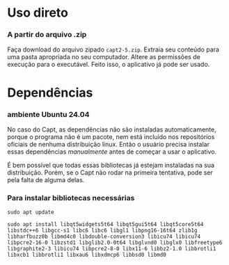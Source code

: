 # Uso direto
### A partir do arquivo .zip

Faça download do arquivo zipado `capt2-5.zip`. Extraia seu conteúdo para uma pasta apropriada no seu computador. Altere as permissões de execução para o executável. Feito isso, o aplicativo já pode ser usado.

# Dependências
### ambiente Ubuntu 24.04

No caso do Capt, as dependências não são instaladas automaticamente, porque o programa não é um pacote, nem está incluído nos repositórios oficiais de nenhuma distribuição linux. Então o usuário precisa instalar essas dependências *manualmente* antes de começar a usar o aplicativo.

É bem possível que todas essas bibliotecas já estejam instaladas na sua distribuição. Porém, se o Capt não rodar na primeira tentativa, pode ser pela falta de alguma delas.

### Para instalar bibliotecas necessárias

`sudo apt update`

`sudo apt install libqt5widgets5t64 libqt5gui5t64 libqt5core5t64 libstdc++6 libgcc-s1 libc6 libc6 libgl1 libpng16-16t64 zlib1g libharfbuzz0b libmd4c0 libdouble-conversion3 libicu74 libicu74 libpcre2-16-0 libzstd1 libglib2.0-0t64 libglvnd0 libglx0 libfreetype6 libgraphite2-3 libicu74 libpcre2-8-0 libx11-6 libbz2-1.0 libbrotli1 libxcb1 libbrotli1 libxau6 libxdmcp6 libbsd0 libmd0`
